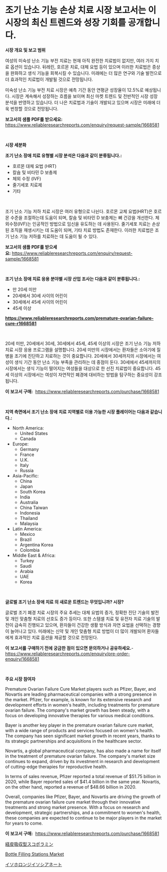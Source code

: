 <p><h1>조기 난소 기능 손상 치료 시장 보고서는 이 시장의 최신 트렌드와 성장 기회를 공개합니다.</h1></p><p><strong>시장 개요 및 보고 범위</strong></p>
<p><p>여성의 미숙성 난소 기능 부전 치료는 현재 아직 완전한 치료법이 없지만, 여러 가지 치료 옵션이 있습니다. 뒤레린, 호르몬 치료, 대체 요법 등이 있으며 이러한 치료법은 증상을 완화하고 생식 기능을 회복시킬 수 있습니다. 미래에는 더 많은 연구와 기술 발전으로 더 효과적인 치료법이 개발될 것으로 전망됩니다.</p><p>미숙성 난소 기능 부전 치료 시장은 예측 기간 동안 연평균 성장율이 12.5%로 예상됩니다. 시장은 계속해서 성장하는 흐름을 보이며 최신 마켓 트렌드 및 전반적인 시장 성장 분석을 반영하고 있습니다. 더 나은 치료법과 기술이 개발되고 있으며 시장은 미래에 더욱 번창할 것으로 전망됩니다.</p></p>
<p><strong>보고서의 샘플 PDF를 받으세요:</strong> <a href="https://www.reliableresearchreports.com/enquiry/request-sample/1668581">https://www.reliableresearchreports.com/enquiry/request-sample/1668581</a></p>
<p>&nbsp;</p>
<p><strong>시장 세분화</strong></p>
<p><strong>조기 난소 장애 치료 유형별 시장 분석은 다음과 같이 분류됩니다.:</strong></p>
<p><ul><li>호르몬 대체 요법 (HRT)</li><li>칼슘 및 비타민 D 보충제</li><li>체외 수정 (IVF)</li><li>줄기세포 치료제</li><li>기타</li></ul></p>
<p>&nbsp;</p>
<p><p>조기 난소 기능 저하 치료 시장은 여러 유형으로 나뉜다. 호르몬 교체 요법(HRT)은 호르몬 수준을 조절하는데 도움이 되며, 칼슘 및 비타민 D 보충제는 뼈 건강을 개선한다. 체외수정(IVF)는 인공적인 방법으로 임신을 유도하는 데 사용된다. 줄기세포 치료는 손상된 조직을 재생시키는 데 도움이 되며, 기타 치료 방법도 존재한다. 이러한 치료법은 조기 난소 기능 저하를 치료하는 데 도움이 될 수 있다.</p></p>
<p><strong>보고서의 샘플 PDF를 받으세요:</strong>&nbsp;<a href="https://www.reliableresearchreports.com/enquiry/request-sample/1668581">https://www.reliableresearchreports.com/enquiry/request-sample/1668581</a></p>
<p>&nbsp;</p>
<p><strong> 조기 난소 장애 치료 응용 분야별 시장 산업 조사는 다음과 같이 분류됩니다.:</strong></p>
<p><ul><li>만 20세 미만</li><li>20세에서 30세 사이의 어린이</li><li>30세에서 45세 사이의 어린이</li><li>45세 이상</li></ul></p>
<p><strong><a href="https://www.reliableresearchreports.com/premature-ovarian-failure-cure-r1668581">https://www.reliableresearchreports.com/premature-ovarian-failure-cure-r1668581</a></strong></p>
<p>&nbsp;</p>
<p><p>20세 미만, 20세에서 30세, 30세에서 45세, 45세 이상의 시장은 조기 난소 기능 저하 치료 시장 응용 프로그램을 설명합니다. 20세 미만의 시장에서는 환자들은 소아기에 질병을 조기에 진단하고 치료하는 것이 중요합니다. 20세에서 30세까지의 시장에서는 여성이 생식 기간 동안 난소 기능 부족을 관리하는 데 중점이 둔다. 30세에서 45세까지의 시장에서는 생식 기능이 떨어지는 여성들을 대상으로 한 선진 치료법이 중요합니다. 45세 이상의 시장에서는 여성이 자연적인 폐경에 대비하는 방법을 탐구하는 중요성이 강조됩니다.</p></p>
<p><strong>이 보고서 구매:</strong>&nbsp; <a href="https://www.reliableresearchreports.com/purchase/1668581">https://www.reliableresearchreports.com/purchase/1668581</a></p>
<p>&nbsp;</p>
<p><strong>지역 측면에서 조기 난소 장애 치료 지역별로 이용 가능한 시장 플레이어는 다음과 같습니다.:</strong></p>
<p><ul>
    <li>
        North America:
        <ul>
            <li>United States</li>
            <li>Canada</li>
        </ul>
    </li>
    <li>
        Europe:
        <ul>
            <li>Germany</li>
            <li>France</li>
            <li>U.K.</li>
            <li>Italy</li>
            <li>Russia</li>
        </ul>
    </li>
    <li>
        Asia-Pacific:
        <ul>
            <li>China</li>
            <li>Japan</li>
            <li>South Korea</li>
            <li>India</li>
            <li>Australia</li>
            <li>China Taiwan</li>
            <li>Indonesia</li>
            <li>Thailand</li>
            <li>Malaysia</li>
        </ul>
    </li>
    <li>
        Latin America:
        <ul>
            <li>Mexico</li>
            <li>Brazil</li>
            <li>Argentina Korea</li>
            <li>Colombia</li>
        </ul>
    </li>
    <li>
        Middle East & Africa:
        <ul>
            <li>Turkey</li>
            <li>Saudi</li>
            <li>Arabia</li>
            <li>UAE</li>
            <li>Korea</li>
        </ul>
    </li>
    </ul></p>
<p>&nbsp;</p>
<p><strong>글로벌 조기 난소 장애 치료 의 새로운 트렌드는 무엇입니까? 시장?</strong></p>
<p><p>글로벌 조기 폐경 치료 시장의 주요 추세는 대체 요법의 증가, 정확한 진단 기술의 발전 및 개인 맞춤형 치료의 선호도 증가 등이다. 또한 스템셀 치료 및 유전자 치료 기술의 발전이 급속히 진행되고 있으며, 환자들이 건강한 생활 방식과 자연 요법을 선택하는 경향이 늘어나고 있다. 미래에는 신약 및 개인 맞춤형 치료 방법이 더 많이 개발되어 환자들에게 효과적인 치료 옵션을 제공할 것으로 전망된다.</p></p>
<p><strong>이 보고서를 구매하기 전에 궁금한 점이 있으면 문의하거나 공유하세요.</strong>- <a href="https://www.reliableresearchreports.com/enquiry/pre-order-enquiry/1668581">https://www.reliableresearchreports.com/enquiry/pre-order-enquiry/1668581</a></p>
<p>&nbsp;</p>
<p><strong>주요 시장 참여자</strong></p>
<p><p>Premature Ovarian Failure Cure Market players such as Pfizer, Bayer, and Novartis are leading pharmaceutical companies with a strong presence in the market. Pfizer, for example, is known for its extensive research and development efforts in women's health, including treatments for premature ovarian failure. The company's market growth has been steady, with a focus on developing innovative therapies for various medical conditions.</p><p>Bayer is another key player in the premature ovarian failure cure market, with a wide range of products and services focused on women's health. The company has seen significant market growth in recent years, thanks to its strategic partnerships and acquisitions in the healthcare sector.</p><p>Novartis, a global pharmaceutical company, has also made a name for itself in the treatment of premature ovarian failure. The company's market size continues to expand, driven by its investment in research and development of cutting-edge therapies for reproductive health.</p><p>In terms of sales revenue, Pfizer reported a total revenue of $51.75 billion in 2020, while Bayer reported sales of $41.4 billion in the same year. Novartis, on the other hand, reported a revenue of $48.66 billion in 2020.</p><p>Overall, companies like Pfizer, Bayer, and Novartis are driving the growth of the premature ovarian failure cure market through their innovative treatments and strong market presence. With a focus on research and development, strategic partnerships, and a commitment to women's health, these companies are expected to continue to be major players in the market for years to come.</p></p>
<p><strong>이 보고서 구매:</strong>&nbsp;&nbsp;<a href="https://www.reliableresearchreports.com/purchase/1668581">https://www.reliableresearchreports.com/purchase/1668581</a></p>
<p><p><a href="https://github.com/laurenreichert/Market-Research-Report-List-1/blob/main/843583127231.md">経皮吸収型スコポラミン</a></p><p><a href="https://github.com/mbisetmhermsr/Market-Research-Report-List-2/blob/main/bottle-filling-stations-market.md">Bottle Filling Stations Market</a></p><p><a href="https://github.com/RodHoppe07/Market-Research-Report-List-1/blob/main/942064527232.md">イソホロンジイソシアネート</a></p></p>